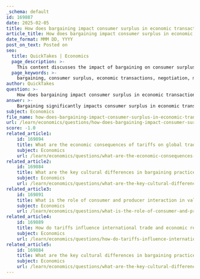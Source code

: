```yaml
---
_schema: default
id: 169887
date: 2025-02-05
title: How does bargaining impact consumer surplus in economic transactions?
article_title: How does bargaining impact consumer surplus in economic transactions?
date_format: MMM DD, YYYY
post_on_text: Posted on
seo:
  title: QuickTakes | Economics
  page_description: >-
    This content discusses the impact of bargaining on consumer surplus in economic transactions, highlighting how price negotiation leads to increased consumer benefits and market efficiency.
  page_keywords: >-
    bargaining, consumer surplus, economic transactions, negotiation, market efficiency, willingness to pay, price adjustment, cultural factors
author: QuickTakes
question: >-
    How does bargaining impact consumer surplus in economic transactions?
answer: >-
    Bargaining significantly impacts consumer surplus in economic transactions by allowing consumers to negotiate prices, which can lead to a more favorable outcome for them compared to fixed pricing scenarios. \n\n### Understanding Consumer Surplus\nConsumer surplus is defined as the difference between what consumers are willing to pay for a good or service (WTP) and what they actually pay (P). It can be expressed mathematically as:\n\n$$\nCS = WTP - P\n$$\n\nFor instance, if a consumer is willing to pay $20 for a product but successfully negotiates the price down to $15, the consumer surplus is $5. This surplus represents the additional benefit or value that the consumer receives from the transaction.\n\n### The Role of Bargaining\nBargaining allows consumers to express their willingness to pay and negotiate a price that is closer to their valuation of the good or service. In a scenario where bargaining is possible, if a consumer is willing to pay $20 but the seller initially asks for $25, through effective negotiation, they might agree on a price of $18. In this case, the consumer surplus would be:\n\n$$\nCS = 20 - 18 = 2\n$$\n\nThis is a reduction in the consumer surplus compared to the previous example, but it still represents a gain compared to a situation where no bargaining occurs, and the consumer pays the full asking price.\n\n### Economic Implications\n1. **Increased Consumer Surplus**: Effective bargaining can lead to an increase in consumer surplus, as consumers may pay less than their maximum willingness to pay.\n2. **Market Efficiency**: Bargaining can enhance market efficiency by allowing prices to adjust based on the perceived value of goods and services, rather than adhering to fixed prices that may not reflect true market conditions.\n3. **Cultural Factors**: The extent to which bargaining affects consumer surplus can vary based on cultural practices and social norms. In cultures where bargaining is common, consumers may be more adept at negotiating prices, thereby increasing their consumer surplus.\n\n### Conclusion\nIn summary, bargaining plays a crucial role in enhancing consumer surplus by enabling price negotiations that reflect the true value consumers assign to goods and services. This dynamic not only benefits consumers but also contributes to overall market efficiency.
subject: Economics
file_name: how-does-bargaining-impact-consumer-surplus-in-economic-transactions.md
url: /learn/economics/questions/how-does-bargaining-impact-consumer-surplus-in-economic-transactions
score: -1.0
related_article1:
    id: 169894
    title: What are the economic consequences of tariffs on global trade, particularly between the US and China?
    subject: Economics
    url: /learn/economics/questions/what-are-the-economic-consequences-of-tariffs-on-global-trade-particularly-between-the-us-and-china
related_article2:
    id: 169884
    title: What are the key cultural differences in bargaining practices across different countries?
    subject: Economics
    url: /learn/economics/questions/what-are-the-key-cultural-differences-in-bargaining-practices-across-different-countries
related_article3:
    id: 169891
    title: What is the role of consumer and producer interaction in value assignment in economics?
    subject: Economics
    url: /learn/economics/questions/what-is-the-role-of-consumer-and-producer-interaction-in-value-assignment-in-economics
related_article4:
    id: 169889
    title: How do tariffs influence international trade and economic relationships?
    subject: Economics
    url: /learn/economics/questions/how-do-tariffs-influence-international-trade-and-economic-relationships
related_article5:
    id: 169884
    title: What are the key cultural differences in bargaining practices across different countries?
    subject: Economics
    url: /learn/economics/questions/what-are-the-key-cultural-differences-in-bargaining-practices-across-different-countries
---
```


&nbsp;